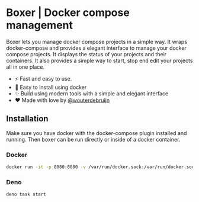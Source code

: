 # Boxer | Docker compose management

Boxer lets you manage docker compose projects in a simple way. It wraps
docker-compose and provides a elegant interface to manage your docker compose
projects. It displays the status of your projects and their containers. It also
provides a simple way to start, stop end edit your projects all in one place.

- :zap: Fast and easy to use.
- :whale: Easy to install using docker
- :sparkles: Build using modern tools with a simple and elegant interface
- :heart: Made with love by [@wouterdebruijn](https://github.com/wouterdebruijn)

## Installation

Make sure you have docker with the docker-compose plugin installed and running.
Then boxer can be run directly or inside of a docker container.

### Docker

```bash
docker run -it -p 8080:8080 -v /var/run/docker.sock:/var/run/docker.sock boxer
```

### Deno

```
deno task start
```
